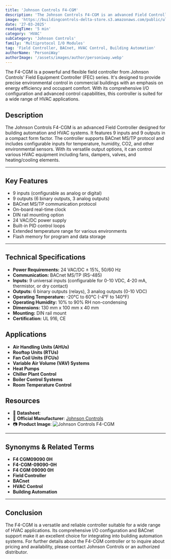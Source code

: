 ```yaml
---
title: 'Johnson Controls F4-CGM'
description: 'The Johnson Controls F4-CGM is an advanced Field Controller designed for building automation and HVAC systems. It features 9 inputs and 9 outputs in a compact form factor. The controller supports BACnet MS/TP protocol and includes configurable inputs for temperature, humidity, CO2, and other environmental sensors. With its versatile output options, it can control various HVAC equipment including fans, dampers, valves, and heating/cooling elements.'
image: 'https://buildingcontrols-delta-store.s3.amazonaws.com/public/ultracommerce/product/transform/images/byUrlTitle/f4cgm090900h/f4-cgm09090-0h.webp'
date: '27-03-2025'
readingTime: '5 min'
category: 'HVAC'
subCategory: 'Johnson Controls'
family: 'Multiprotocol I/O Modules'
tag: 'Field Controller, BACnet, HVAC Control, Building Automation'
authorName: 'PersoniWay'
authorImage: '/assets/images/author/personiway.webp'
---
```


The F4-CGM is a powerful and flexible field controller from Johnson Controls' Field Equipment Controller (FEC) series. It's designed to provide precise environmental control in commercial buildings with an emphasis on energy efficiency and occupant comfort. With its comprehensive I/O configuration and advanced control capabilities, this controller is suited for a wide range of HVAC applications.
## **Description**
The Johnson Controls F4-CGM is an advanced Field Controller designed for building automation and HVAC systems. It features 9 inputs and 9 outputs in a compact form factor. The controller supports BACnet MS/TP protocol and includes configurable inputs for temperature, humidity, CO2, and other environmental sensors. With its versatile output options, it can control various HVAC equipment including fans, dampers, valves, and heating/cooling elements.

---

## **Key Features**
- 9 inputs (configurable as analog or digital)
- 9 outputs (6 binary outputs, 3 analog outputs)
- BACnet MS/TP communication protocol
- On-board real-time clock
- DIN rail mounting option
- 24 VAC/DC power supply
- Built-in PID control loops
- Extended temperature range for various environments
- Flash memory for program and data storage

---

## **Technical Specifications**
- **Power Requirements:** 24 VAC/DC ± 15%, 50/60 Hz
- **Communication:** BACnet MS/TP (RS-485)
- **Inputs:** 9 universal inputs (configurable for 0-10 VDC, 4-20 mA, thermistor, or dry contact)
- **Outputs:** 6 binary outputs (relays), 3 analog outputs (0-10 VDC)
- **Operating Temperature:** -20°C to 60°C (-4°F to 140°F)
- **Operating Humidity:** 10% to 90% RH non-condensing
- **Dimensions:** 130 mm x 100 mm x 40 mm
- **Mounting:** DIN rail mount
- **Certification:** UL 916, CE

## **Applications**
- **Air Handling Units (AHUs)**
- **Rooftop Units (RTUs)**
- **Fan Coil Units (FCUs)**
- **Variable Air Volume (VAV) Systems**
- **Heat Pumps**
- **Chiller Plant Control**
- **Boiler Control Systems**
- **Room Temperature Control**

## **Resources**
- 📄 **Datasheet**:
- 🏢 **Official Manufacturer**: [Johnson Controls](https://www.johnsoncontrols.com)
- 📷 **Product Image**:
  ![Johnson Controls F4-CGM](https://buildingcontrols-delta-store.s3.amazonaws.com/public/ultracommerce/product/transform/images/byUrlTitle/f4cgm090900h/f4-cgm09090-0h.webp)

---

## **Synonyms & Related Terms**
- **F4 CGM09090 0H**
- **F4-CGM-09090-0H**
- **F4 CGM 09090 0H**
- **Field Controller**
- **BACnet**
- **HVAC Control**
- **Building Automation**

---

## **Conclusion**
The F4-CGM is a versatile and reliable controller suitable for a wide range of HVAC applications. Its comprehensive I/O configuration and BACnet support make it an excellent choice for integrating into building automation systems. For further details about the F4-CGM controller or to inquire about pricing and availability, please contact Johnson Controls or an authorized distributor.
